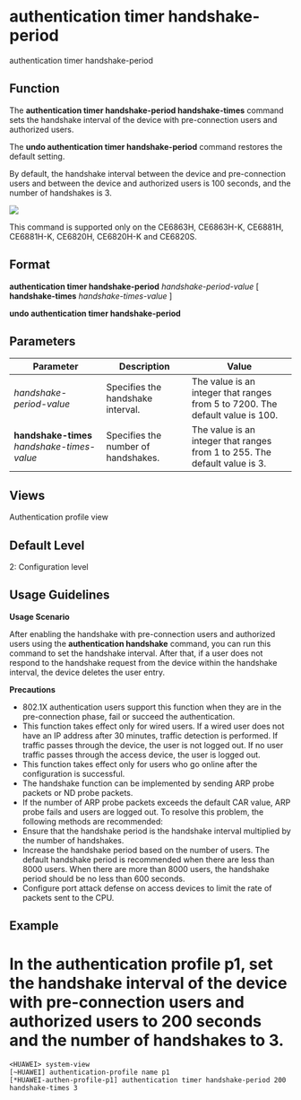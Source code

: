 authentication timer handshake-period
=====================================

authentication timer handshake-period

Function
--------



The **authentication timer handshake-period handshake-times** command sets the handshake interval of the device with pre-connection users and authorized users.

The **undo authentication timer handshake-period** command restores the default setting.



By default, the handshake interval between the device and pre-connection users and between the device and authorized users is 100 seconds, and the number of handshakes is 3.

![](../public_sys-resources/note_3.0-en-us.png) 

This command is supported only on the CE6863H, CE6863H-K, CE6881H, CE6881H-K, CE6820H, CE6820H-K and CE6820S.



Format
------

**authentication timer handshake-period** *handshake-period-value* [ **handshake-times** *handshake-times-value* ]

**undo authentication timer handshake-period**


Parameters
----------

| Parameter | Description | Value |
| --- | --- | --- |
| *handshake-period-value* | Specifies the handshake interval. | The value is an integer that ranges from 5 to 7200. The default value is 100. |
| **handshake-times** *handshake-times-value* | Specifies the number of handshakes. | The value is an integer that ranges from 1 to 255. The default value is 3. |



Views
-----

Authentication profile view


Default Level
-------------

2: Configuration level


Usage Guidelines
----------------

**Usage Scenario**

After enabling the handshake with pre-connection users and authorized users using the **authentication handshake** command, you can run this command to set the handshake interval. After that, if a user does not respond to the handshake request from the device within the handshake interval, the device deletes the user entry.

**Precautions**

* 802.1X authentication users support this function when they are in the pre-connection phase, fail or succeed the authentication.
* This function takes effect only for wired users. If a wired user does not have an IP address after 30 minutes, traffic detection is performed. If traffic passes through the device, the user is not logged out. If no user traffic passes through the access device, the user is logged out.
* This function takes effect only for users who go online after the configuration is successful.
* The handshake function can be implemented by sending ARP probe packets or ND probe packets.
* If the number of ARP probe packets exceeds the default CAR value, ARP probe fails and users are logged out. To resolve this problem, the following methods are recommended:
* Ensure that the handshake period is the handshake interval multiplied by the number of handshakes.
* Increase the handshake period based on the number of users. The default handshake period is recommended when there are less than 8000 users. When there are more than 8000 users, the handshake period should be no less than 600 seconds.
* Configure port attack defense on access devices to limit the rate of packets sent to the CPU.


Example
-------

# In the authentication profile p1, set the handshake interval of the device with pre-connection users and authorized users to 200 seconds and the number of handshakes to 3.
```
<HUAWEI> system-view
[~HUAWEI] authentication-profile name p1
[*HUAWEI-authen-profile-p1] authentication timer handshake-period 200 handshake-times 3

```